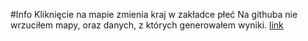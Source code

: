 #Info
Kliknięcie na mapie zmienia kraj w zakładce płeć
Na githuba nie wrzuciłem mapy, oraz danych, z których generowałem wyniki.
[link](https://cinek.shinyapps.io/apka/)